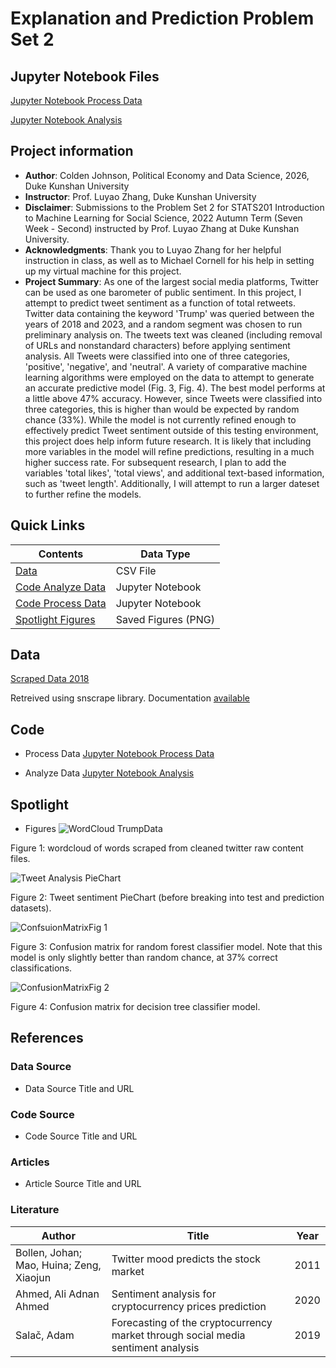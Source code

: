 # Explanation and Prediction Problem Set 2

## Jupyter Notebook Files
[Jupyter Notebook Process Data](https://github.com/Rising-Stars-by-Sunshine/stats201-prediction-Colden/blob/main/code/Colden_Johnson_Process_Data_Prepare_X_and_Y_for_Classification_and_Regressions.ipynb)

[Jupyter Notebook Analysis](https://github.com/Rising-Stars-by-Sunshine/stats201-prediction-Colden/blob/main/code/Colden_Johnson_Data_Machine_Learning_for_Predicting_Tweet_Reach.ipynb)

## Project information
- **Author**: Colden Johnson, Political Economy and Data Science, 2026, Duke Kunshan University
- **Instructor**: Prof. Luyao Zhang, Duke Kunshan University
- **Disclaimer**: Submissions to the Problem Set 2 for STATS201 Introduction to Machine Learning for Social Science, 2022 Autumn Term (Seven Week - Second) instructed by Prof. Luyao Zhang at Duke Kunshan University.
- **Acknowledgments**: Thank you to Luyao Zhang for her helpful instruction in class, as well as to Michael Cornell for his help in setting up my virtual machine for this project.
- **Project Summary**: As one of the largest social media platforms, Twitter can be used as one barometer of public sentiment. In this project, I attempt to predict tweet sentiment as a function of total retweets. Twitter data containing the keyword 'Trump' was queried between the years of 2018 and 2023, and a random segment was chosen to run preliminary analysis on. The tweets text was cleaned (including removal of URLs and nonstandard characters) before applying sentiment analysis. All Tweets were classified into one of three categories, 'positive', 'negative', and 'neutral'. A variety of comparative machine learning algorithms were employed on the data to attempt to generate an accurate predictive model (Fig. 3, Fig. 4). The best model performs at a little above 47% accuracy. However, since Tweets were classified into three categories, this is higher than would be expected by random chance (33%). While the model is not currently refined enough to effectively predict Tweet sentiment outside of this testing environment, this project does help inform future research. It is likely that including more variables in the model will refine predictions, resulting in a much higher success rate. For subsequent research, I plan to add the variables 'total likes', 'total views', and additional text-based information, such as 'tweet length'. Additionally, I will attempt to run a larger dateset to further refine the models.

## Quick Links
| Contents | Data Type |
|--------|--------|
| [Data](https://github.com/Rising-Stars-by-Sunshine/stats201-prediction-Colden/blob/main/data/Queried_Data/scraped_data_trump_2018.csv)|CSV File|
| [Code Analyze Data](https://github.com/Rising-Stars-by-Sunshine/stats201-prediction-Colden/blob/main/code/Colden_Johnson_Data_Machine_Learning_for_Predicting_Tweet_Reach.ipynb) |Jupyter Notebook|
| [Code Process Data](https://github.com/Rising-Stars-by-Sunshine/stats201-prediction-Colden/blob/main/code/Colden_Johnson_Process_Data_Prepare_X_and_Y_for_Classification_and_Regressions.ipynb) |Jupyter Notebook|
| [Spotlight Figures](https://github.com/Rising-Stars-by-Sunshine/stats201-prediction-Colden/tree/main/spotlight) |Saved Figures (PNG)|



## Data
[Scraped Data 2018](https://github.com/Rising-Stars-by-Sunshine/stats201-prediction-Colden/blob/main/data/Queried_Data/scraped_data_trump_2018.csv)

Retreived using snscrape library. Documentation [available](https://github.com/JustAnotherArchivist/snscrape)

## Code
- Process Data
[Jupyter Notebook Process Data](https://github.com/Rising-Stars-by-Sunshine/stats201-prediction-Colden/blob/main/code/Colden_Johnson_Process_Data_Prepare_X_and_Y_for_Classification_and_Regressions.ipynb)

- Analyze Data
[Jupyter Notebook Analysis](https://github.com/Rising-Stars-by-Sunshine/stats201-prediction-Colden/blob/main/code/Colden_Johnson_Data_Machine_Learning_for_Predicting_Tweet_Reach.ipynb)

## Spotlight
- Figures
![WordCloud TrumpData](https://user-images.githubusercontent.com/118926209/220094960-cb03075d-5852-4249-a3c5-43ec2c0d1f7e.png)

Figure 1: wordcloud of words scraped from cleaned twitter raw content files.

![Tweet Analysis PieChart](https://user-images.githubusercontent.com/118926209/220094833-0b98c111-4fe3-42d8-a42a-695ff5b78eaf.png)

Figure 2: Tweet sentiment PieChart (before breaking into test and prediction datasets).

![ConfsuionMatrixFig 1](https://user-images.githubusercontent.com/118926209/220094985-5ef4d451-9386-456d-8c83-15083126fe66.png)

Figure 3: Confusion matrix for random forest classifier model. Note that this model is only slightly better than random chance, at 37% correct classifications.

![ConfusionMatrixFig 2](https://user-images.githubusercontent.com/118926209/220095008-b9ffe869-d3a4-438b-9a56-5127ed7a5656.png)

Figure 4: Confusion matrix for decision tree classifier model.

## References

### Data Source
- Data Source Title and URL
### Code Source
- Code Source Title and URL
### Articles
- Article Source Title and URL
### Literature
| Author | Title | Year |
|--------|-------|------|
| Bollen, Johan; Mao, Huina; Zeng, Xiaojun	 | Twitter mood predicts the stock market	 | 2011 |
| Ahmed, Ali Adnan Ahmed	 | Sentiment analysis for cryptocurrency prices prediction	 | 2020 |
| Salač, Adam	 | Forecasting of the cryptocurrency market through social media sentiment analysis	 | 2019 |


